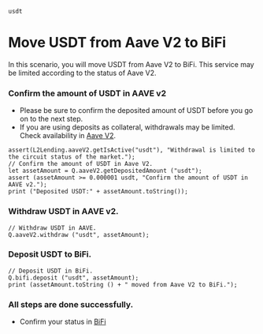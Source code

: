 ```meta-Currency
usdt
```

# Move USDT from Aave V2 to BiFi

In this scenario, you will move USDT from Aave V2 to BiFi. This service may be limited according to the status of Aave V2.

### Confirm the amount of USDT in AAVE v2

- Please be sure to confirm the deposited amount of USDT before you go on to the next step.
- If you are using deposits as collateral, withdrawals may be limited. Check availability in [Aave V2](https://app.aave.com/#/dashboard).

```output-Dynamic
assert(L2Lending.aaveV2.getIsActive("usdt"), "Withdrawal is limited to the circuit status of the market.");
// Confirm the amount of USDT in Aave V2.
let assetAmount = Q.aaveV2.getDepositedAmount ("usdt");
assert (assetAmount >= 0.000001 usdt, "Confirm the amount of USDT in AAVE v2.");
print ("Deposited USDT:" + assetAmount.toString());
```

### Withdraw USDT in AAVE v2.

```taster
// Withdraw USDT in AAVE.
Q.aaveV2.withdraw ("usdt", assetAmount);
```

### Deposit USDT to BiFi.

```taster
// Deposit USDT in BiFi.
Q.bifi.deposit ("usdt", assetAmount);
print (assetAmount.toString () + " moved from Aave V2 to BiFi.");
```

### All steps are done successfully.

- Confirm your status in [BiFi](https://app.bifi.finance/lend?chainid=mainnet)
